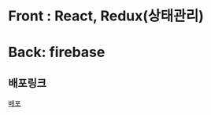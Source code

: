 # Front : React, Redux(상태관리)

# Back: firebase


## 배포링크
<a href="https://react-firebase-chatapp-18a28.web.app/">배포<a>
